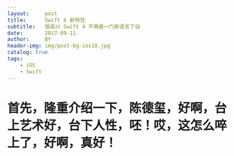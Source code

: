```yaml
---
layout:     post
title:      Swift 4 新特性
subtitle:   很高兴 Swift 4 不再是一门新语言了😅
date:       2017-09-11
author:     BY
header-img: img/post-bg-ios10.jpg
catalog: true
tags:
    - iOS
    - Swift
---
```

# 首先，隆重介绍一下，陈德玺，好啊，台上艺术好，台下人性，呸！哎，这怎么啐上了，好啊，真好！
